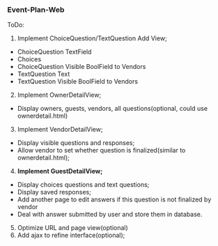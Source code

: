 ### Event-Plan-Web

ToDo:

1. Implement ChoiceQuestion/TextQuestion Add View;
 * ChoiceQuestion TextField
 * Choices
 * ChoiceQuestion Visible BoolField to Vendors
 * TextQuestion Text
 * TextQuestion Visible BoolField to Vendors
 
2. Implement OwnerDetailView;
 * Display owners, guests, vendors, all questions(optional, could use ownerdetail.html)
 
3. Implement VendorDetailView;
 * Display visible questions and responses;
 * Allow vendor to set whether question is finalized(similar to ownerdetail.html);
 
4. **Implement GuestDetailView;**
 * Display choices questions and text questions;
 * Display saved responses;
 * Add another page to edit answers if this question is not finalized by vendor
 * Deal with answer submitted by user and store them in database.
 
5. Optimize URL and page view(optional)
6. Add ajax to refine interface(optional);
